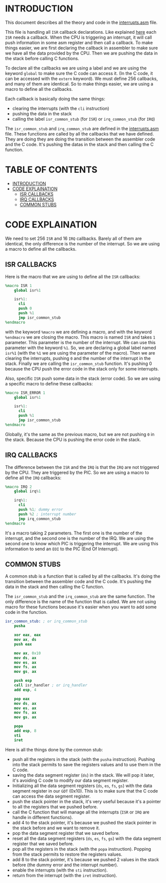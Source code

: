# INTRODUCTION <a name="introduction"></a>

This document describes all the theory and code in the [interrupts.asm](../../../src/interrupts/interrupts.asm) file.

This file is handling all `ISR` callback declarations. Like explained [here](interrupts.md) each `ISR` needs a callback. When the CPU is triggering an interrupt, it will call push information in some asm register and then call a callback. To make things easier, we are first declaring the callback in assembler to make sure we have all the data provided by the CPU. Then we are pushing the data in the stack before calling C functions.

To declare all the callbacks we are using a label and we are using the keyword `global` to make sure the C code can access it. (In the C code, it can be accessed with the `extern` keyword).
We must define 256 callbacks, and many of them are identical. So to make things easier, we are using a macro to define all the callbacks.

Each callback is basically doing the same things:
- clearing the interrupts (with the `cli` instruction)
- pushing the data in the stack
- calling the label `isr_common_stub` (for `ISR`) or `irq_common_stub` (for `IRQ`)

The `isr_common_stub` and `irq_common_stub` are defined in the [interrupts.asm](../../../src/interrupts/interrupts.asm) file. These functions are called by all the callbacks that we have defined. They are doing they are doing the transition between the assembler code and the C code. It's pushing the datas in the stack and then calling the C function.

# TABLE OF CONTENTS

- [INTRODUCTION](#introduction)
- [CODE EXPLAINATION](#code-explaination)
  - [ISR CALLBACKS](#isr-callbacks)
  - [IRQ CALLBACKS](#irq-callbacks)
  - [COMMON STUBS](#common-stubs)


# CODE EXPLAINATION <a name="code-explaination"></a>

We need to set 256 `ISR` and 16 `IRQ` callbacks. Barely all of them are identical, the only difference is the number of the interrupt. So we are using a macro to define all the callbacks.

## ISR CALLBACKS <a name="isr-callbacks"></a>

Here is the macro that we are using to define all the `ISR` callbacks:
```nasm
%macro ISR 1
    global isr%1

    isr%1:
      cli
      push 0
      push %1
      jmp isr_common_stub
%endmacro
```
with the keyword `%macro` we are defining a macro, and with the keyword `%endmacro` we are closing the macro. This macro is named `ISR` and takes `1` parameter. This parameter is the number of the interrupt. We can use this parameter with the keyword `%1`.
So, we are declaring a global label named `isr%1` (with the `%1` we are using the parameter of the macro). Then we are clearing the interrupts, pushing `0` and the number of the interrupt in the stack. Finally we are calling the `isr_common_stub` function. It's pushing 0 because the CPU push the error code in the stack only for some interrupts.

Also, specific `ISR` push some data in the stack (error code). So we are using a specific macro to define these callbacks:
```nasm
%macro ISR_ERROR 1
    global isr%1

    isr%1:
      cli
      push %1
      jmp isr_common_stub
%endmacro
```
Globally, it's the same as the previous macro, but we are not pushing `0` in the stack. Because the CPU is pushing the error code in the stack.

## IRQ CALLBACKS <a name="irq-callbacks"></a>

The difference between the `ISR` and the `IRQ` is that the `IRQ` are not triggered by the CPU. They are triggered by the PIC. So we are using a macro to define all the `IRQ` callbacks:
```nasm
%macro IRQ 2
    global irq%1

    irq%1:
      cli
      push %1; dummy error
      push %2 ; interrupt number
      jmp irq_common_stub
%endmacro
```
It's a macro taking 2 parameters. The first one is the number of the interrupt, and the second one is the number of the IRQ. We are using the second one to know which PIC is triggering the interrupt. We are using this information to send an `EOI` to the PIC (End Of Interrupt).

## COMMON STUBS <a name="common-stubs"></a>

A common stub is a function that is called by all the callbacks. It's doing the transition between the assembler code and the C code. It's pushing the data in the stack and then calling the C function.

The `isr_common_stub` and the `irq_common_stub` are the same function. The only difference is the name of the function that is called. We are not using macro for these functions because it's easier when you want to add some code in the function.

```nasm
isr_common_stub: ; or irq_common_stub
    pusha

    xor eax, eax
    mov ax, ds
    push eax

    mov ax, 0x10
    mov ds, ax
    mov es, ax
    mov fs, ax
    mov gs, ax

    push esp
    call isr_handler ; or irq_handler
    add esp, 4

    pop eax
    mov ds, ax
    mov es, ax
    mov fs, ax
    mov gs, ax

    popa
    add esp, 8
    sti
    iret
```
Here is all the things done by the common stub:
- push all the registers in the stack (with the `pusha` instruction). Pushing into the stack permits to save the registers values and to use them in the C code.
- saving the data segment register (`ds`) in the stack. We will pop it later, it's avoiding C code to modify our data segment register.
- Initializing all the data segment registers (`ds`, `es`, `fs`, `gs`) with the data segment register in our `GDT` (0x10). This is to make sure that the C code can access the data segment register.
- push the stack pointer in the stack, it's very useful because it's a pointer to all the registers that we pushed before.
- call the C function that will manage all the interrupts (`ISR` or `IRQ` are handle in different functions).
- add 4 to the stack pointer, it's because we pushed the stack pointer in the stack before and we want to remove it.
- pop the data segment register that we saved before.
- reset all the data segment registers (`ds`, `es`, `fs`, `gs`) with the data segment register that we saved before.
- pop all the registers in the stack (with the `popa` instruction). Popping from the stack permits to restore the registers values.
- add 8 to the stack pointer, it's because we pushed 2 values in the stack before (the dummy error and the interrupt number).
- enable the interrupts (with the `sti` instruction).
- return from the interrupt (with the `iret` instruction).